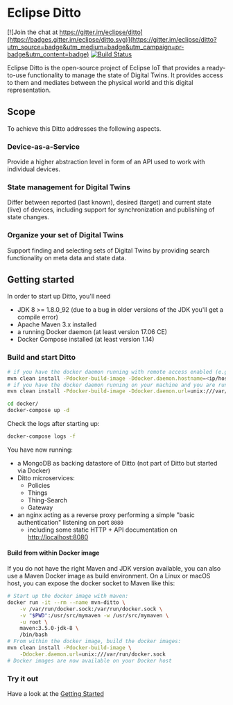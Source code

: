 # Eclipse Ditto

[![Join the chat at https://gitter.im/eclipse/ditto](https://badges.gitter.im/eclipse/ditto.svg)](https://gitter.im/eclipse/ditto?utm_source=badge&utm_medium=badge&utm_campaign=pr-badge&utm_content=badge)
[![Build Status](https://travis-ci.org/eclipse/ditto.svg?branch=master)](https://travis-ci.org/eclipse/ditto)

Eclipse Ditto is the open-source project of Eclipse IoT that provides a ready-to-use functionality to manage the state of Digital Twins. It provides access to them and mediates between the physical world and this digital representation.


## Scope

To achieve this Ditto addresses the following aspects.

### Device-as-a-Service
Provide a higher abstraction level in form of an API used to work with individual devices.

### State management for Digital Twins
Differ between reported (last known), desired (target) and current state (live) of devices, including support for synchronization and publishing of state changes.

### Organize your set of Digital Twins
Support finding and selecting sets of Digital Twins by providing search functionality on meta data and state data.


## Getting started

In order to start up Ditto, you'll need
* JDK 8 >= 1.8.0_92 (due to a bug in older versions of the JDK you'll get a compile error)
* Apache Maven 3.x installed
* a running Docker daemon (at least version 17.06 CE)
* Docker Compose installed (at least version 1.14)

### Build and start Ditto

```bash
# if you have the docker daemon running with remote access enabled (e.g. in a Vagrant box or on localhost):
mvn clean install -Pdocker-build-image -Ddocker.daemon.hostname=<ip/host of your docker daemon>
# if you have the docker daemon running on your machine and you are running on Unix, you can also connect against the docker socket:
mvn clean install -Pdocker-build-image -Ddocker.daemon.url=unix:///var/run/docker.sock

cd docker/
docker-compose up -d
```

Check the logs after starting up:
```bash
docker-compose logs -f
```

You have now running:
* a MongoDB as backing datastore of Ditto (not part of Ditto but started via Docker)
* Ditto microservices:
   * Policies
   * Things
   * Thing-Search
   * Gateway
* an nginx acting as a reverse proxy performing a simple "basic authentication" listening on port `8080`
   * including some static HTTP + API documentation on [http://localhost:8080](http://localhost:8080)

#### Build from within Docker image

If you do not have the right Maven and JDK version available, you can also use a Maven Docker image as build environment. On a Linux or macOS host, you can expose the docker socket to Maven like this:

```bash
# Start up the docker image with maven:
docker run -it --rm --name mvn-ditto \
    -v /var/run/docker.sock:/var/run/docker.sock \
    -v "$PWD":/usr/src/mymaven -w /usr/src/mymaven \
    -u root \
    maven:3.5.0-jdk-8 \
    /bin/bash
# From within the docker image, build the docker images:
mvn clean install -Pdocker-build-image \
    -Ddocker.daemon.url=unix:///var/run/docker.sock
# Docker images are now available on your Docker host
```

### Try it out

Have a look at the [Getting Started](documentation/getting-started/README.md)
